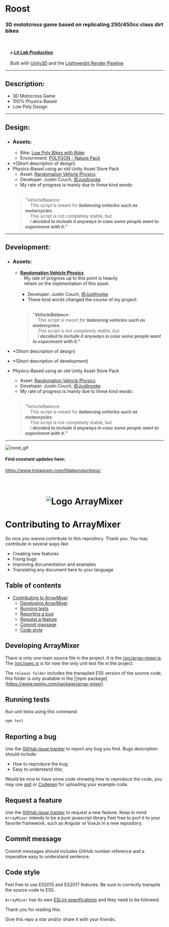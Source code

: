 # **Roost**  
### 3D mototcross game based on replicating 250/450cc class dirt bikes  
<br/><br/>&nbsp;&nbsp;&nbsp;&nbsp;a [***Lit Lab Production***](https://www.litlabproductions.com)
<br/><br/>&nbsp;&nbsp;&nbsp;&nbsp;Built with [Unity3D](https://github.com/Unity-Technologies) and the 
[Lightweight Render Pipeline](https://github.com/Unity-Technologies/ScriptableRenderPipeline/wiki/Lightweight-Render-Pipeline)
***

## Description:
* 3D Motocross Game  
* 100% Physics-Based  
* Low Poly Design  


***

## Design:
* ### Assets:  
    * Bike: [Low Poly Bikes with Rider](https://assetstore.unity.com/packages/3d/vehicles/land/5-low-poly-dirt-bike-with-rider-108067)
    * Enviornment: [POLYGON - Nature Pack](https://assetstore.unity.com/packages/3d/vegetation/trees/polygon-nature-pack-120152)
* *(Short description of design)
* Physics-Based using an old Unity Asset Store Pack  
    * Asset:     [Randomation Vehicle Physics](https://github.com/JustInvoke/Randomation-Vehicle-Physics)
    * Developer: Justin Couch, [@JustInvoke](https://github.com/JustInvoke)
    * My rate of progress is mainly due to these kind words:<br/><br/>
     > "VehicleBalance:  
     &nbsp;&nbsp;&nbsp;&nbsp;This script is meant for ***balancing vehicles such as motorcycles***.  
     &nbsp;&nbsp;&nbsp;&nbsp;This script is not completely stable, but  
     &nbsp;&nbsp;&nbsp;&nbsp;I ***decided to include it anyways in case some people want to experiment with it."***  

***

## Development:
* ### Assets:  
    * [**Randomation Vehicle Physics**](https://github.com/JustInvoke/Randomation-Vehicle-Physics)  
      &nbsp;&nbsp;&nbsp;My rate of progress up to this point is heavily  
      &nbsp;&nbsp;&nbsp;reliant on the implmentation of this asset.  
           <br/>
        * Developer: Justin Couch, [@JustInvoke](https://github.com/JustInvoke)
        * These kind words changed the course of my project:<br/><br/>
         > "***VehicleBalance:***  
                &nbsp;&nbsp;&nbsp;&nbsp;*This script is meant for* ***balancing vehicles such as motorcycles***.  
                &nbsp;&nbsp;&nbsp;&nbsp;*This script is not completely stable, but*  
                &nbsp;&nbsp;&nbsp;&nbsp;*I* ***decided to include it anyways in case some people want to experiment with it."***  

* *(Short description of design)
* *(Short description of development)
* Physics-Based using an old Unity Asset Store Pack  
    * Asset:     [Randomation Vehicle Physics](https://github.com/JustInvoke/Randomation-Vehicle-Physics)
    * Developer: Justin Couch, [@JustInvoke](https://github.com/JustInvoke)
    * My rate of progress is mainly due to these kind words:<br/><br/>
     > "VehicleBalance:  
     &nbsp;&nbsp;&nbsp;&nbsp;This script is meant for ***balancing vehicles such as motorcycles***.  
     &nbsp;&nbsp;&nbsp;&nbsp;This script is not completely stable, but  
     &nbsp;&nbsp;&nbsp;&nbsp;I ***decided to include it anyways in case some people want to experiment with it."***  

***


![roost_gif](https://user-images.githubusercontent.com/34845402/51783304-e5209800-20ec-11e9-869a-7039853b7ca6.gif)

#### Find constant updates here:
https://www.instagram.com/litlabproductions/




<h1 align="center">
  <br>
   <img src="https://openclipart.org/image/480px/svg_to_png/287053/1505709521.png&disposition=attachment" alt="Logo ArrayMixer" title="Logo ArrayMixer by  cliparteles ( https://openclipart.org/user-detail/cliparteles )" />
  <br>
</h1>

# Contributing to ArrayMixer

So nice you wanna contribute to this repository. Thank you.
You may contribute in several ways like:

* Creating new features
* Fixing bugs
* Improving documentation and examples
* Translating any document here to your language

## Table of contents

* [Contributing to ArrayMixer](#contributing-to-arraymixer)
  * [Developing ArrayMixer](#developing-arraymixer)
  * [Running tests](#running-tests)
  * [Reporting a bug](#reporting-a-bug)
  * [Request a feature](#request-a-feature)
  * [Commit message](#commit-message)
  * [Code style](#code-style)

## Developing ArrayMixer

There is only one main source file in the project. It is the [/src/array-mixer.js](/src/array-mixer.js).
The [/src/spec.js](/src/spec.js) is for now the only unit test file in the project.

The `release folder` includes the transpiled ES5 version of the source code, this folder is only avaliable in the []npm package](https://www.npmjs.com/package/array-mixer). 

## Running tests

Run unit tests using this command:

```bash
npm test
```

## Reporting a bug

Use the [GitHub issue tracker](https://github.com/teles/array-mixer/issues) to report any bug you find.
Bugs description should include:

* How to reproduce the bug;
* Easy to understand title;

Would be nice to have some code showing how to reproduce the code, you may use [gist](https://gist.github.com) or [Codepen](https://codepen.io) for uploading your example code.

## Request a feature

Use the [GitHub issue tracker](https://github.com/teles/array-mixer/issues) to request a new feature.
Keep in mind `ArrayMixer` intends to be a pure javascript library
Feel free to port it to your favorite framework, such as Angular or VueJs in a new repository.


## Commit message

Commit messages should includes GitHub number reference and a imperative easy to understand sentence.

## Code style

Feel free to use ES2015 and ES2017 features.
Be sure to correctly transpile the source code to ES5.

`ArrayMixer` has its own [ESLint specifications](.eslint.yml) and they need to be followed. 

Thank you for reading this.


Give this repo a star and/or share it with your friends.
